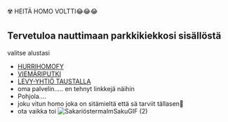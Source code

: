 ☢️ HEITÄ HOMO VOLTTI😂😂😂 
## Tervetuloa nauttimaan parkkikiekkosi sisällöstä
valitse alustasi


- [HURRIHOMOFY](https://open.spotify.com/album/66rQzTqQm0vPJOLD5YveAA) 
- [VIEMÄRIPUTKI](https://www.youtube.com/playlist?list=PL9RFH1XmLdxP99dh7NEyfkgNWM8AICs0w) 
- [LEVY-YHTIÖ TAUSTALLA](https://www.poptori.fi/)
- oma palvelin..... en tehnyt linkkejä näihin
- Pohjola....
- joku vitun homo joka on sitämieltä että sä tarviit tällasen🤑
- ota vaikka toi ![SakariöstermalmSakuGIF (2)](https://github.com/user-attachments/assets/a60cdb90-7a63-4807-ba4f-4c7e5375c1ce)

